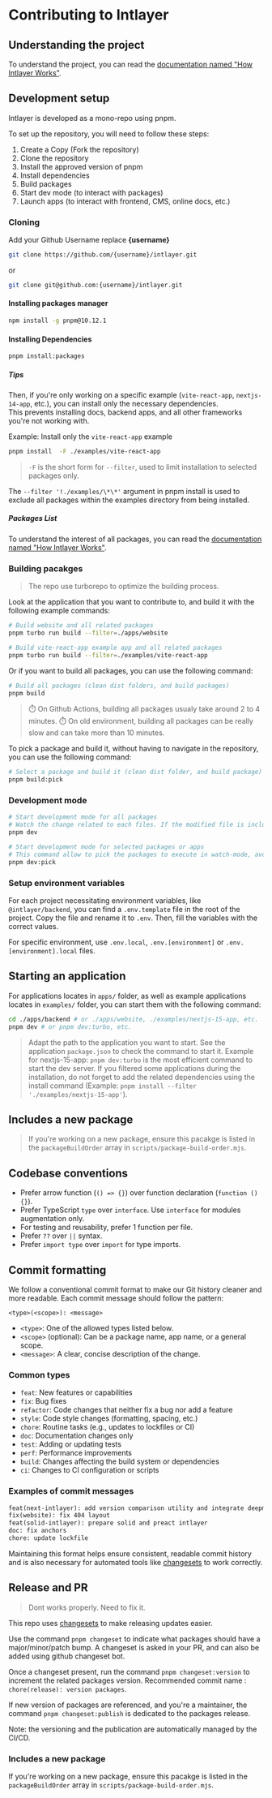 # Contributing to Intlayer

## Understanding the project

To understand the project, you can read the [documentation named "How Intlayer Works"](https://github.com/aymericzip/intlayer/blob/main/docs/docs/en/how_works_intlayer.md).

## Development setup

Intlayer is developed as a mono-repo using pnpm.

To set up the repository, you will need to follow these steps:

1. Create a Copy (Fork the repository)
2. Clone the repository
3. Install the approved version of pnpm
4. Install dependencies
5. Build packages
6. Start dev mode (to interact with packages)
7. Launch apps (to interact with frontend, CMS, online docs, etc.)

### Cloning

Add your Github Username replace **{username}**

```sh
git clone https://github.com/{username}/intlayer.git
```

or

```sh
git clone git@github.com:{username}/intlayer.git
```

#### Installing packages manager

```sh
npm install -g pnpm@10.12.1
```

#### Installing Dependencies

```sh
pnpm install:packages
```

##### Tips

Then, if you're only working on a specific example (`vite-react-app`, `nextjs-14-app`, etc.), you can install only the necessary dependencies.  
This prevents installing docs, backend apps, and all other frameworks you're not working with.

Example: Install only the `vite-react-app` example

```bash
pnpm install  -F ./examples/vite-react-app
```

> `-F` is the short form for `--filter`, used to limit installation to selected packages only.

The `--filter '!./examples/\*\*'` argument in pnpm install is used to exclude all packages within the examples directory from being installed.

##### Packages List

To understand the interest of all packages, you can read the [documentation named "How Intlayer Works"](https://github.com/aymericzip/intlayer/blob/main/docs/docs/en/how_works_intlayer.md).

### Building pacakges

> The repo use turborepo to optimize the building process.

Look at the application that you want to contribute to, and build it with the following example commands:

```sh
# Build website and all related packages
pnpm turbo run build --filter=./apps/website
```

```sh
# Build vite-react-app example app and all related packages
pnpm turbo run build --filter=./examples/vite-react-app
```

Or if you want to build all packages, you can use the following command:

```sh
# Build all packages (clean dist folders, and build packages)
pnpm build
```

> ⏱️ On Github Actions, building all packages usualy take around 2 to 4 minutes.
> ⏱️ On old environment, building all packages can be really slow and can take more than 10 minutes.

To pick a package and build it, without having to navigate in the repository, you can use the following command:

```sh
# Select a package and build it (clean dist folder, and build package)
pnpm build:pick
```

### Development mode

```sh
# Start development mode for all packages
# Watch the change related to each files. If the modified file is included in a package, the package will be rebuilt
pnpm dev
```

```sh
# Start development mode for selected packages or apps
# This command allow to pick the packages to execute in watch-mode, avoid conflicts, and optimize performances during development
pnpm dev:pick
```

### Setup environment variables

For each project necessitating environment variables, like `@intlayer/backend`, you can find a `.env.template` file in the root of the project. Copy the file and rename it to `.env`. Then, fill the variables with the correct values.

For specific environment, use `.env.local`, `.env.[environment]` or `.env.[environment].local` files.

## Starting an application

For applications locates in `apps/` folder, as well as example applications locates in `examples/` folder, you can start them with the following command:

```sh
cd ./apps/backend # or ./apps/website, ./examples/nextjs-15-app, etc.
pnpm dev # or pnpm dev:turbo, etc.
```

> Adapt the path to the application you want to start.
> See the application `package.json` to check the command to start it. Example for nextjs-15-app: `pnpm dev:turbo` is the most efficient command to start the dev server.
> If you filtered some applications during the installation, do not forget to add the related dependencies using the install command (Example: `pnpm install --filter './examples/nextjs-15-app'`).

## Includes a new package

> If you're working on a new package, ensure this pacakge is listed in the `packageBuildOrder` array in `scripts/package-build-order.mjs`.

## Codebase conventions

- Prefer arrow function (`() => {}`) over function declaration (`function () {}`).
- Prefer TypeScript `type` over `interface`. Use `interface` for modules augmentation only.
- For testing and reusability, prefer 1 function per file.
- Prefer `??` over `||` syntax.
- Prefer `import type` over `import` for type imports.

## Commit formatting

We follow a conventional commit format to make our Git history cleaner and more readable. Each commit message should follow the pattern:

```
<type>(<scope>): <message>
```

- `<type>`: One of the allowed types listed below.
- `<scope>` (optional): Can be a package name, app name, or a general scope.
- `<message>`: A clear, concise description of the change.

### Common types

- `feat`: New features or capabilities
- `fix`: Bug fixes
- `refactor`: Code changes that neither fix a bug nor add a feature
- `style`: Code style changes (formatting, spacing, etc.)
- `chore`: Routine tasks (e.g., updates to lockfiles or CI)
- `doc`: Documentation changes only
- `test`: Adding or updating tests
- `perf`: Performance improvements
- `build`: Changes affecting the build system or dependencies
- `ci`: Changes to CI configuration or scripts

### Examples of commit messages

```txt
feat(next-intlayer): add version comparison utility and integrate deepmerge for configuration management
fix(website): fix 404 layout
feat(solid-intlayer): prepare solid and preact intlayer
doc: fix anchors
chore: update lockfile
```

Maintaining this format helps ensure consistent, readable commit history and is also necessary for automated tools like [changesets](https://github.com/changesets/changesets) to work correctly.

## Release and PR

> Dont works properly. Need to fix it.

This repo uses [changesets](https://github.com/changesets/changesets) to
make releasing updates easier.

Use the command `pnpm changeset` to indicate what packages should have a major/minor/patch bump. A changeset is asked in your PR, and can also be added using github changeset bot.

Once a changeset present, run the command `pnpm changeset:version` to increment the related packages version. Recommended commit name : `chore(release): version packages`.

If new version of packages are referenced, and you're a maintainer, the command `pnpm changeset:publish` is dedicated to the packages release.

Note: the versioning and the publication are automatically managed by the CI/CD.

### Includes a new package

If you're working on a new package, ensure this pacakge is listed in the `packageBuildOrder` array in `scripts/package-build-order.mjs`.
